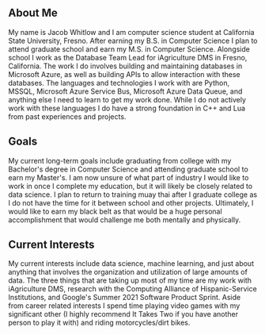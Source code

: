 ## About Me
My name is Jacob Whitlow and I am computer science student at California State University, Fresno. After earning my B.S. in Computer Science I plan to attend graduate school and earn my M.S. in Computer Science. Alongside school I work as the Database Team Lead for iAgriculture DMS in Fresno, California. The work I do involves building and maintaining databases in Microsoft Azure, as well as building APIs to allow interaction with these databases. The languages and technologies I work with are Python, MSSQL, Microsoft Azure Service Bus, Microsoft Azure Data Queue, and anything else I need to learn to get my work done. While I do not actively work with these languages I do have a strong foundation in C++ and Lua from past experiences and projects. 



## Goals
My current long-term goals include graduating from college with my Bachelor's degree in Computer Science and attending graduate school to earn my Master's. I am now unsure of what part of industry I would like to work in once I complete my education, but it will likely be closely related to data science. I plan to return to training muay thai after I graduate college as I do not have the time for it between school and other projects. Ultimately, I would like to earn my black belt as that would be a huge personal accomplishment that would challenge me both mentally and physically. 



## Current Interests
My current interests include data science, machine learning, and just about anything that involves the organization and utilization of large amounts of data. The three things that are taking up most of my time are my work with iAgriculture DMS, research with the Computing Alliance of Hispanic-Service Institutions, and Google's Summer 2021 Software Product Sprint. Aside from career related interests I spend time playing video games with my significant other (I highly recommend It Takes Two if you have another person to play it with) and riding motorcycles/dirt bikes.
